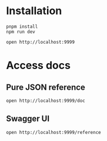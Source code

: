 # Installation

```
pnpm install
npm run dev
```

```
open http://localhost:9999
```

# Access docs

## Pure JSON reference

```
open http://localhost:9999/doc
```

## Swagger UI

```
open http://localhost:9999/reference
```
